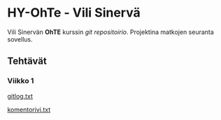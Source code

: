 # HY-OhTe - Vili Sinervä

Vili Sinervän **OhTE** kurssin *git repositoirio*. Projektina matkojen seuranta sovellus.

## Tehtävät

### Viikko 1
[gitlog.txt](https://github.com/ArcticCoder/trip-tracker/blob/master/laskarit/viikko1/gitlog.txt)

[komentorivi.txt](https://github.com/ArcticCoder/trip-tracker/blob/master/laskarit/viikko1/komentorivi.txt)
